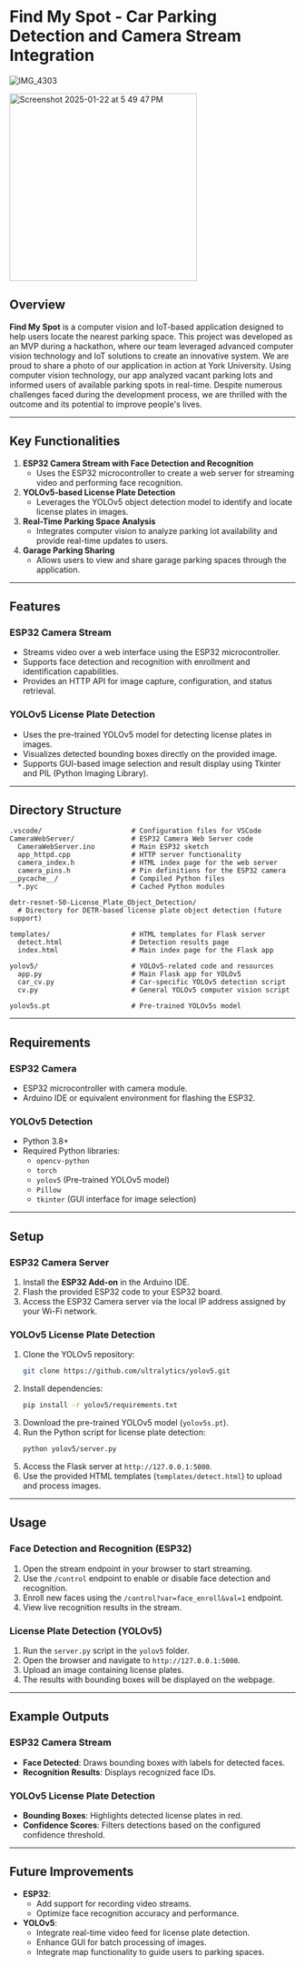 
# Find My Spot - Car Parking Detection and Camera Stream Integration

![IMG_4303](https://github.com/user-attachments/assets/e202e0bd-9922-433c-9ec0-c4fa716dc6d8)

<img width="330" alt="Screenshot 2025-01-22 at 5 49 47 PM" src="https://github.com/user-attachments/assets/af9ac53f-d8d1-40c1-8ce2-2f87ba91d0dc" />



## Overview
**Find My Spot** is a computer vision and IoT-based application designed to help users locate the nearest parking space.  This project was developed as an MVP during a hackathon, where our team leveraged advanced computer vision technology and IoT solutions to create an innovative system.
We are proud to share a photo of our application in action at York University. Using computer vision technology, our app analyzed vacant parking lots and informed users of available parking spots in real-time. Despite numerous challenges faced during the development process, we are thrilled with the outcome and its potential to improve people's lives.


---

## Key Functionalities
1. **ESP32 Camera Stream with Face Detection and Recognition**
   - Uses the ESP32 microcontroller to create a web server for streaming video and performing face recognition.
2. **YOLOv5-based License Plate Detection**
   - Leverages the YOLOv5 object detection model to identify and locate license plates in images.
3. **Real-Time Parking Space Analysis**
   - Integrates computer vision to analyze parking lot availability and provide real-time updates to users.
4. **Garage Parking Sharing**
   - Allows users to view and share garage parking spaces through the application.

---

## Features
### ESP32 Camera Stream
- Streams video over a web interface using the ESP32 microcontroller.
- Supports face detection and recognition with enrollment and identification capabilities.
- Provides an HTTP API for image capture, configuration, and status retrieval.

### YOLOv5 License Plate Detection
- Uses the pre-trained YOLOv5 model for detecting license plates in images.
- Visualizes detected bounding boxes directly on the provided image.
- Supports GUI-based image selection and result display using Tkinter and PIL (Python Imaging Library).

---

## Directory Structure

```
.vscode/                      # Configuration files for VSCode
CameraWebServer/              # ESP32 Camera Web Server code
  CameraWebServer.ino         # Main ESP32 sketch
  app_httpd.cpp               # HTTP server functionality
  camera_index.h              # HTML index page for the web server
  camera_pins.h               # Pin definitions for the ESP32 camera
__pycache__/                  # Compiled Python files
  *.pyc                       # Cached Python modules

detr-resnet-50-License_Plate_Object_Detection/
  # Directory for DETR-based license plate object detection (future support)

templates/                    # HTML templates for Flask server
  detect.html                 # Detection results page
  index.html                  # Main index page for the Flask app

yolov5/                       # YOLOv5-related code and resources
  app.py                      # Main Flask app for YOLOv5
  car_cv.py                   # Car-specific YOLOv5 detection script
  cv.py                       # General YOLOv5 computer vision script

yolov5s.pt                    # Pre-trained YOLOv5s model
```

---

## Requirements
### ESP32 Camera
- ESP32 microcontroller with camera module.
- Arduino IDE or equivalent environment for flashing the ESP32.

### YOLOv5 Detection
- Python 3.8+
- Required Python libraries:
  - `opencv-python`
  - `torch`
  - `yolov5` (Pre-trained YOLOv5 model)
  - `Pillow`
  - `tkinter` (GUI interface for image selection)

---

## Setup

### ESP32 Camera Server
1. Install the **ESP32 Add-on** in the Arduino IDE.
2. Flash the provided ESP32 code to your ESP32 board.
3. Access the ESP32 Camera server via the local IP address assigned by your Wi-Fi network.

### YOLOv5 License Plate Detection
1. Clone the YOLOv5 repository:
   ```bash
   git clone https://github.com/ultralytics/yolov5.git
   ```
2. Install dependencies:
   ```bash
   pip install -r yolov5/requirements.txt
   ```
3. Download the pre-trained YOLOv5 model (`yolov5s.pt`).
4. Run the Python script for license plate detection:
   ```bash
   python yolov5/server.py
   ```
5. Access the Flask server at `http://127.0.0.1:5000`.
6. Use the provided HTML templates (`templates/detect.html`) to upload and process images.

---

## Usage

### Face Detection and Recognition (ESP32)
1. Open the stream endpoint in your browser to start streaming.
2. Use the `/control` endpoint to enable or disable face detection and recognition.
3. Enroll new faces using the `/control?var=face_enroll&val=1` endpoint.
4. View live recognition results in the stream.

### License Plate Detection (YOLOv5)
1. Run the `server.py` script in the `yolov5` folder.
2. Open the browser and navigate to `http://127.0.0.1:5000`.
3. Upload an image containing license plates.
4. The results with bounding boxes will be displayed on the webpage.

---

## Example Outputs

### ESP32 Camera Stream
- **Face Detected**: Draws bounding boxes with labels for detected faces.
- **Recognition Results**: Displays recognized face IDs.

### YOLOv5 License Plate Detection
- **Bounding Boxes**: Highlights detected license plates in red.
- **Confidence Scores**: Filters detections based on the configured confidence threshold.

---

## Future Improvements
- **ESP32**:
  - Add support for recording video streams.
  - Optimize face recognition accuracy and performance.
- **YOLOv5**:
  - Integrate real-time video feed for license plate detection.
  - Enhance GUI for batch processing of images.
  - Integrate map functionality to guide users to parking spaces.

